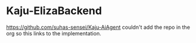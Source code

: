 # Kaju-ElizaBackend
https://github.com/suhas-sensei/Kaju-AiAgent
couldn't add the repo in the org so this links to the implementation.
